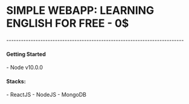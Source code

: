 <h1>SIMPLE WEBAPP: LEARNING ENGLISH FOR FREE - 0$</h1>
-------------------------------------------------------------------------
<h4>Getting Started</h4>
- Node v10.0.0
<h4>Stacks:</h4>
- ReactJS
- NodeJS
- MongoDB